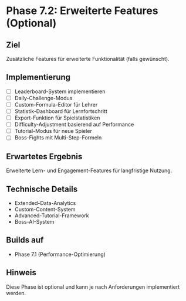 # Phase 7.2: Erweiterte Features (Optional)

## Ziel
Zusätzliche Features für erweiterte Funktionalität (falls gewünscht).

## Implementierung

- [ ] Leaderboard-System implementieren
- [ ] Daily-Challenge-Modus
- [ ] Custom-Formula-Editor für Lehrer
- [ ] Statistik-Dashboard für Lernfortschritt
- [ ] Export-Funktion für Spielstatistiken
- [ ] Difficulty-Adjustment basierend auf Performance
- [ ] Tutorial-Modus für neue Spieler
- [ ] Boss-Fights mit Multi-Step-Formeln

## Erwartetes Ergebnis
Erweiterte Lern- und Engagement-Features für langfristige Nutzung.

## Technische Details
- Extended-Data-Analytics
- Custom-Content-System
- Advanced-Tutorial-Framework
- Boss-AI-System

## Builds auf
- Phase 7.1 (Performance-Optimierung)

## Hinweis
Diese Phase ist optional und kann je nach Anforderungen implementiert werden.



